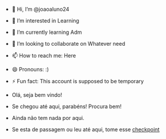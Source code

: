 - 👋 Hi, I’m @joaoaluno24
- 👀 I’m interested in Learning
- 🌱 I’m currently learning Adm
- 💞️ I’m looking to collaborate on Whatever need
- 📫 How to reach me: Here
- 😄 Pronouns: :)
- ⚡ Fun fact: This account is supposed to be temporary

- Olá, seja bem vindo!
- Se chegou até aqui, parabéns! Procura bem!

- Ainda não tem nada por aqui.
- Se esta de passagem ou leu até aqui, tome esse [checkpoint](https://github.com/checkpoint-restore/criu)


<!---
joaoaluno24/joaoaluno24 is a ✨ special ✨ repository because its `README.md` (this file) appears on your GitHub profile.
You can click the Preview link to take a look at your changes.
--->
